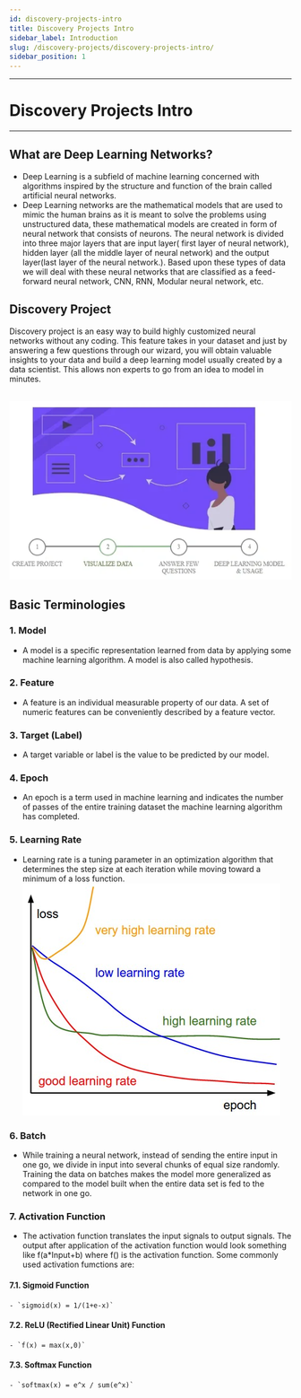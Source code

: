 ```yaml
---
id: discovery-projects-intro
title: Discovery Projects Intro
sidebar_label: Introduction
slug: /discovery-projects/discovery-projects-intro/
sidebar_position: 1
---
```


---
# Discovery Projects Intro
---

## What are Deep Learning Networks?
  - Deep Learning is a subfield of machine learning concerned with algorithms inspired by the structure and function of the brain called artificial neural networks.
  - Deep Learning networks are the mathematical models that are used to mimic the human brains as it is meant to solve the problems using unstructured data, these mathematical models are created in form of neural network that consists of neurons. The neural network is divided into three major layers that are input layer( first layer of neural network), hidden layer (all the middle layer of neural network) and the output layer(last layer of the neural network.). Based upon these types of data we will deal with these neural networks that are classified as a feed-forward neural network, CNN, RNN, Modular neural network, etc. 
  
## Discovery Project

Discovery project is an easy way to build highly customized neural networks without any coding. This feature takes in your dataset and just by answering a few questions through our wizard, you will obtain valuable insights to your data and build a deep learning model usually created by a data scientist. This allows non experts to go from an idea to model in minutes.

&nbsp; &nbsp; &nbsp; &nbsp; &nbsp; &nbsp; &nbsp; &nbsp; &nbsp;&nbsp; &nbsp; &nbsp; &nbsp; &nbsp; &nbsp; &nbsp; &nbsp; &nbsp; ![Discovery](../../static/img/tutorials/discovery-projects/discovery.webp)

## Basic Terminologies

### 1. Model
  - A model is a specific representation learned from data by applying some machine learning algorithm. A model is also called hypothesis.​

### 2. Feature
  - A feature is an individual measurable property of our data. A set of numeric features can be conveniently described by a feature vector.

### 3. Target (Label)​
  - A target variable or label is the value to be predicted by our model.

### 4. Epoch
  - An epoch is a term used in machine learning and indicates the number of passes of the entire training dataset the machine learning algorithm has completed.

### 5. Learning Rate
  - Learning rate is a tuning parameter in an optimization algorithm that determines the step size at each iteration while moving toward a minimum of a loss function.
  &nbsp; &nbsp; &nbsp; &nbsp; &nbsp; &nbsp; &nbsp; &nbsp; &nbsp; &nbsp; &nbsp; &nbsp; &nbsp; &nbsp; &nbsp; &nbsp; &nbsp; &nbsp; &nbsp; &nbsp; &nbsp; &nbsp; &nbsp; &nbsp; &nbsp; &nbsp; &nbsp; &nbsp; &nbsp; &nbsp; &nbsp; &nbsp; ![Learning Rate](../../static/img/tutorials/discovery-projects/learningrates.jpeg)

### 6. Batch
  - While training a neural network, instead of sending the entire input in one go, we divide in input into several chunks of equal size randomly. Training the data on batches makes the model more generalized as compared to the model built when the entire data set is fed to the network in one go.

### 7. Activation Function
  - The activation function translates the input signals to output signals. The output after application of the activation function would look something like f(a*Input+b) where f() is the activation function. Some commonly used activation fumctions are: 

  #### 7.1. Sigmoid Function
    - `sigmoid(x) = 1/(1+e-x)`
  
  #### 7.2. ReLU (Rectified Linear Unit) Function
    - `f(x) = max(x,0)`
  
  #### 7.3. Softmax Function
    - `softmax(x) = e^x / sum(e^x)`